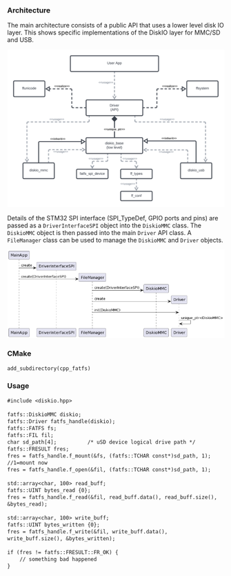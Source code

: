 
### Architecture

The main architecture consists of a public API that uses a lower level disk IO layer. This shows specific implementations of the DiskIO layer for MMC/SD and USB. 

![](doc/cpp_fatfs-BlockDiagram.png)

Details of the STM32 SPI interface (SPI_TypeDef, GPIO ports and pins) are passed as a `DriverInterfaceSPI` object into the `DiskioMMC` class.  The `DiskioMMC` object is then passed into the main `Driver` API class. A `FileManager` class can be used to manage the `DiskioMMC` and `Driver` objects.

![](doc/cpp_fatfs-InnitSequence.png)

<!-- @startuml
MainApp -> DriverInterfaceSPI ** : create
MainApp -> FileManager ** : create(DriverInterfaceSPI)
FileManager -> DiskioMMC ** : create(DriverInterfaceSPI)
FileManager -> Driver ** : create
FileManager-> Driver : init(DiskioMMC)
Driver -> Driver : unique_ptr<DiskioMMC>
@enduml -->

### CMake

```
add_subdirectory(cpp_fatfs)

```

### Usage

```
#include <diskio.hpp>

fatfs::DiskioMMC diskio;
fatfs::Driver fatfs_handle(diskio);
fatfs::FATFS fs;
fatfs::FIL fil;
char sd_path[4];          /* uSD device logical drive path */
fatfs::FRESULT fres;
fres = fatfs_handle.f_mount(&fs, (fatfs::TCHAR const*)sd_path, 1); //1=mount now
fres = fatfs_handle.f_open(&fil, (fatfs::TCHAR const*)sd_path, 1);

std::array<char, 100> read_buff;
fatfs::UINT bytes_read {0};
fres = fatfs_handle.f_read(&fil, read_buff.data(), read_buff.size(), &bytes_read);

std::array<char, 100> write_buff;
fatfs::UINT bytes_written {0};
fres = fatfs_handle.f_write(&fil, write_buff.data(), write_buff.size(), &bytes_written);

if (fres != fatfs::FRESULT::FR_OK) {
    // something bad happened
}	
```

